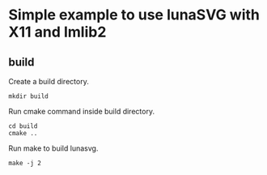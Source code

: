 
# Simple example to use lunaSVG with X11 and Imlib2

## build

Create a build directory.
```
mkdir build
```
Run cmake command inside build directory.
```
cd build
cmake ..
```
Run make to build lunasvg.

```
make -j 2
```
